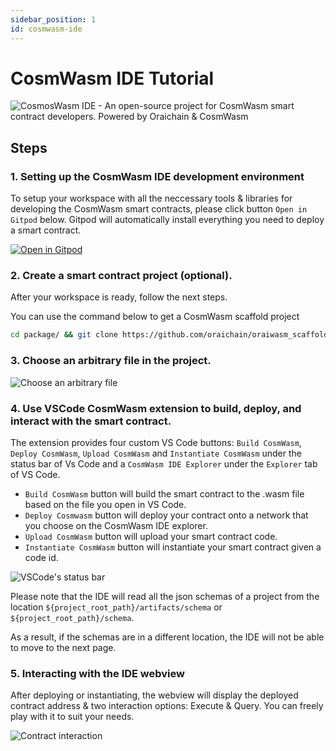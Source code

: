 ```yaml
---
sidebar_position: 1
id: cosmwasm-ide
---
```


# CosmWasm IDE Tutorial

![CosmosWasm IDE - An open-source project for CosmWasm smart contract developers. Powered by Oraichain & CosmWasm](https://raw.githubusercontent.com/oraichain/vscode-cosmwasm/docs/contributing/public/cosmos-ide.png)

## Steps

### 1. Setting up the CosmWasm IDE development environment

To setup your workspace with all the neccessary tools & libraries for developing the CosmWasm smart contracts, please click button ```Open in Gitpod``` below. Gitpod will automatically install everything you need to deploy a smart contract.

[![Open in Gitpod](https://gitpod.io/button/open-in-gitpod.svg)](https://gitpod.io/#https://github.com/oraichain/cosmwasm-gitpod)

### 2. Create a smart contract project (optional).

After your workspace is ready, follow the next steps.

You can use the command below to get a CosmWasm scaffold project 

```bash
cd package/ && git clone https://github.com/oraichain/oraiwasm_scaffold.git && cd -
```

### 3. Choose an arbitrary file in the project.

![Choose an arbitrary file](https://raw.githubusercontent.com/oraichain/cosmwasm-gitpod/master/docs/assets/choose-a-file.png)

### 4. Use VSCode CosmWasm extension to build, deploy, and interact with the smart contract.

The extension provides four custom VS Code buttons: ```Build CosmWasm```,  ```Deploy CosmWasm```, ```Upload CosmWasm``` and ```Instantiate CosmWasm``` under the status bar of Vs Code and a ```CosmWasm IDE Explorer``` under the ```Explorer``` tab of VS Code.

- ```Build CosmWasm``` button will build the smart contract to the .wasm file based on the file you open in VS Code.
- ```Deploy Cosmwasm``` button will deploy your contract onto a network that you choose on the CosmWasm IDE explorer.
- ```Upload CosmWasm``` button will upload your smart contract code.
- ```Instantiate CosmWasm``` button will instantiate your smart contract given a code id.

![VSCode's status bar](https://raw.githubusercontent.com/oraichain/cosmwasm-gitpod/master/docs/assets/status-bar.png)

Please note that the IDE will read all the json schemas of a project from the location ```${project_root_path}/artifacts/schema``` or ```${project_root_path}/schema```. 

As a result, if the schemas are in a different location, the IDE will not be able to move to the next page.

### 5. Interacting with the IDE webview

After deploying or instantiating, the webview will display the deployed contract address & two interaction options: Execute & Query. You can freely play with it to suit your needs.

![Contract interaction](https://raw.githubusercontent.com/oraichain/cosmwasm-gitpod/master/docs/assets/interaction.png)

